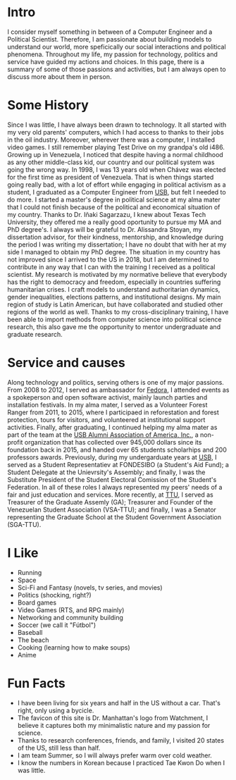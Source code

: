 # Intro

I consider myself something in between of a Computer Engineer and a Political Scientist. Therefore, I am passionate about building models to understand our world, more speficically our social interactions and political phenomena. Throughout my life, my passion for technology, politics and service have guided my actions and choices. In this page, there is a summary of some of those passions and activities, but I am always open to discuss more about them in person.

# Some History

Since I was little, I have always been drawn to technology. It all started with my very old parents' computers, which I had access to thanks to their jobs in the oil industry. Moreover, wherever there was a computer, I installed video games. I still remember playing Test Drive on my grandpa's old i486. Growing up in Venezuela, I noticed that despite having a normal childhood as any other middle-class kid, our country and our political system was going the wrong way. In 1998, I was 13 years old when Chávez was elected for the first time as president of Venezuela. That is when things started going really bad, with a lot of effort while engaging in political activism as a student, I graduated as a Computer Engineer from [USB](http://usb.ve/), but felt I needed to do more. I started a master's degree in political science at my alma mater that I could not finish because of the political and economical situation of my country. Thanks to Dr. Iñaki Sagarzazu, I knew about Texas Tech University, they offered me a really good oportunity to pursue my MA and PhD degree's. I always will be grateful to Dr. Alissandra Stoyan, my dissertation advisor, for their kindness, mentorship, and knowledge during the period I was writing my dissertation; I have no doubt that with her at my side I managed to obtain my PhD degree. The situation in my country has not improved since I arrived to the US in 2018, but I am determined to contribute in any way that I can with the training I received as a political scientist. My research is motivated by my normative believe that everybody has the right to democracy and freedom, especially in countries suffering humanitarian crises. I craft models to understand authoritarian dynamics, gender inequalities, elections patterns, and institutional designs. My main region of study is Latin American, but have collaborated and studied other regions of the world as well. Thanks to my cross-disciplinary training, I have been able to import methods from computer science into political science research, this also gave me the opportunity to mentor undergraduate and graduate research. 

# Service and causes

Along technology and politics, serving others is one of my major passions. From 2008 to 2012, I served as ambassador for [Fedora](https://fedoraproject.org/), I attended events as a spokeperson and open software activist, mainly launch parties and installation festivals. In my alma mater, I served as a Volunteer Forest Ranger from 2011, to 2015, where I participaed in reforestation and forest protection, tours for visitors, and volunteered at institutional support activities. Finally, after graduating, I continued helping my alma mater as part of the team at the [USB Alumni Association of America, Inc.](https://alumnusb.org/), a non-profit organization that has collected over 945,000 dollars since its foundation back in 2015, and handed over 65 students scholarhips and 200 professors awards. Previously, during my undergarduate years at [USB](http://usb.ve/), I served as a Student Representatiev at FONDESIBO (a Student's Aid Fund); a Student Delegate at the Unievrsity's Assembly; and finally, I was the Substitute President of the Student Electoral Comission of the Student's Federation. In all of these roles I always represented my peers' needs of a fair and just education and services. More recently, at [TTU](https://ttu.edu/), I served as Treasurer of the Graduate Assemly (GA); Treasurer and Founder of the Venezuelan Student Association (VSA-TTU); and finally, I was a Senator representing the Graduate School at the Student Government Association (SGA-TTU). 


# I Like

- Running
- Space
- Sci-Fi and Fantasy (novels, tv series, and movies)
- Politics (shocking, right?)
- Board games
- Video Games (RTS, and RPG mainly)
- Networking and community building
- Soccer (we call it "Fútbol")
- Baseball
- The beach
- Cooking (learning how to make soups)
- Anime

# Fun Facts

- I have been living for six years and half in the US without a car. That's right, only using a bycicle.
- The favicon of this site is Dr. Manhattan's logo from Watchment, I believe it captures both my minimalistic nature and my passion for science.
- Thanks to research conferences, friends, and family, I visited 20 states of the US, still less than half.
- I am team Summer, so I will always prefer warm over cold weather.
- I know the numbers in Korean because I practiced Tae Kwon Do when I was little.

